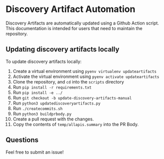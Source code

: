 # Discovery Artifact Automation
Discovery Artifacts are automatically updated using a Github Action script. This
documentation is intended for users that need to maintain the repository.

## Updating discovery artifacts locally

To update discovery artifacts locally:
1. Create a virtual environment using `pyenv virtualenv updateartifacts`
2. Activate the virtual environment using `pyenv activate updateartifacts`
3. Clone the repository, and `cd` into the `scripts` directory
4. Run `pip install -r requirements.txt`
5. Run `pip install -e ../`
6. Run `git checkout -b update-discovery-artifacts-manual`
7. Run `python3 updatediscoveryartifacts.py`
8. Run `./createcommits.sh`
9. Run `python3 buildprbody.py`
10. Create a pull request with the changes.
11. Copy the contents of `temp/allapis.summary` into the PR Body.

## Questions
Feel free to submit an issue!
